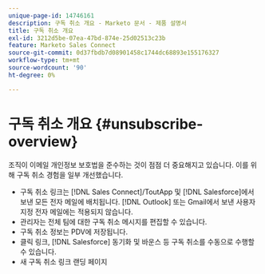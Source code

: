 ```yaml
---
unique-page-id: 14746161
description: 구독 취소 개요 - Marketo 문서 - 제품 설명서
title: 구독 취소 개요
exl-id: 3212d5be-07ea-47bd-874e-25d02513c23b
feature: Marketo Sales Connect
source-git-commit: 0d37fbdb7d08901458c1744dc68893e155176327
workflow-type: tm+mt
source-wordcount: '90'
ht-degree: 0%

---
```


# 구독 취소 개요 {#unsubscribe-overview}

조직이 이메일 개인정보 보호법을 준수하는 것이 점점 더 중요해지고 있습니다. 이를 위해 구독 취소 경험을 일부 개선했습니다.

* 구독 취소 링크는 [!DNL Sales Connect]/ToutApp 및 [!DNL Salesforce]에서 보낸 모든 전자 메일에 배치됩니다. [!DNL Outlook] 또는 Gmail에서 보낸 사용자 지정 전자 메일에는 적용되지 않습니다.
* 관리자는 전체 팀에 대한 구독 취소 메시지를 편집할 수 있습니다.
* 구독 취소 정보는 PDV에 저장됩니다.
* 클릭 링크, [!DNL Salesforce] 동기화 및 바운스 등 구독 취소를 수동으로 수행할 수 있습니다.
* 새 구독 취소 링크 랜딩 페이지
